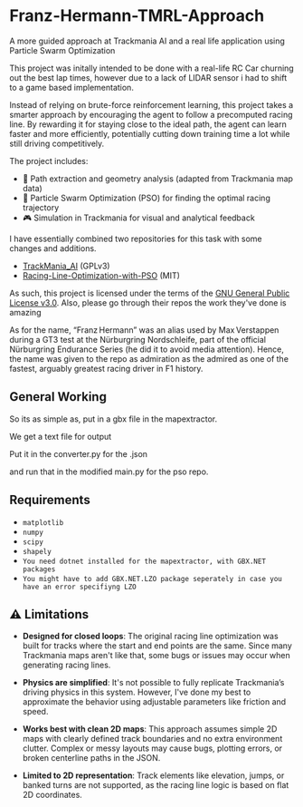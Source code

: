 # Franz-Hermann-TMRL-Approach
A more guided approach at Trackmania AI and a real life application using Particle Swarm Optimization

This project was initally intended to be done with a real-life RC Car churning out the best lap times, however due to a lack of LIDAR sensor i had to shift to a game based implementation.

Instead of relying on brute-force reinforcement learning, this project takes a smarter approach by encouraging the agent to follow a precomputed racing line. By rewarding it for staying close to the ideal path, the agent can learn faster and more efficiently, potentially cutting down training time a lot while still driving competitively.

The project includes:
- 📍 Path extraction and geometry analysis (adapted from Trackmania map data)
- 🧠 Particle Swarm Optimization (PSO) for finding the optimal racing trajectory
- 🎮 Simulation in Trackmania for visual and analytical feedback

I have essentially combined two repositories for this task with some changes and additions.

- [TrackMania_AI](https://github.com/AndrejGobeX/TrackMania_AI) (GPLv3)
- [Racing-Line-Optimization-with-PSO](https://github.com/ParsaD23/Racing-Line-Optimization-with-PSO) (MIT)

As such, this project is licensed under the terms of the [GNU General Public License v3.0](LICENSE). Also, please go through their repos the work they've done is amazing

As for the name, “Franz Hermann” was an alias used by Max Verstappen during a GT3 test at the Nürburgring Nordschleife, part of the official Nürburgring Endurance Series (he did it to avoid media attention). Hence, the name was given to the repo as admiration as the admired as one of the fastest, arguably greatest racing driver in F1 history.

## General Working
So its as simple as, put in a gbx file in the mapextractor.

We get a text file for output

Put it in the converter.py for the .json

and run that in the modified main.py for the pso repo.

## Requirements

* ```matplotlib```
* ```numpy```
* ```scipy```
* ```shapely```
* ```You need dotnet installed for the mapextractor, with GBX.NET packages```
* ```You might have to add GBX.NET.LZO package seperately in case you have an error specifiyng LZO```

## ⚠️ Limitations

- **Designed for closed loops**: The original racing line optimization was built for tracks where the start and end points are the same. Since many Trackmania maps aren't like that, some bugs or issues may occur when generating racing lines.

- **Physics are simplified**: It's not possible to fully replicate Trackmania’s driving physics in this system. However, I've done my best to approximate the behavior using adjustable parameters like friction and speed.

- **Works best with clean 2D maps**: This approach assumes simple 2D maps with clearly defined track boundaries and no extra environment clutter. Complex or messy layouts may cause bugs, plotting errors, or broken centerline paths in the JSON.

- **Limited to 2D representation**: Track elements like elevation, jumps, or banked turns are not supported, as the racing line logic is based on flat 2D coordinates.


